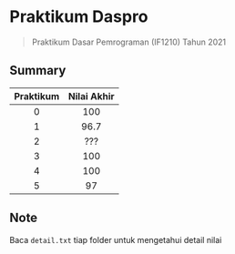 # Praktikum Daspro
> Praktikum Dasar Pemrograman (IF1210) Tahun 2021

## Summary
| Praktikum     | Nilai Akhir   |
|:-------------:|:-------------:|
| 0             | 100           |
| 1             | 96.7          |
| 2             | ???           |
| 3             | 100           |
| 4             | 100           |
| 5             | 97            |

## Note
Baca `detail.txt` tiap folder untuk mengetahui detail nilai
